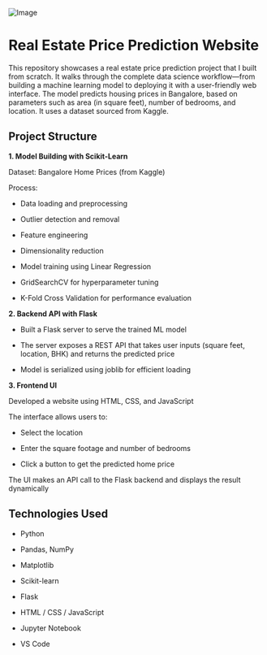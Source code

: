 ![Image](https://github.com/user-attachments/assets/3c0db88b-d974-474e-9c89-38fc151618d2)
# Real Estate Price Prediction Website

This repository showcases a real estate price prediction project that I built from scratch. It walks through the complete data science workflow—from building a machine learning model to deploying it with a user-friendly web interface.
The model predicts housing prices in Bangalore, based on parameters such as area (in square feet), number of bedrooms, and location. It uses a dataset sourced from Kaggle.

 ## Project Structure

**1. Model Building with Scikit-Learn**

Dataset: Bangalore Home Prices (from Kaggle)

Process:

- Data loading and preprocessing

- Outlier detection and removal

- Feature engineering

- Dimensionality reduction

- Model training using Linear Regression

- GridSearchCV for hyperparameter tuning

- K-Fold Cross Validation for performance evaluation

**2. Backend API with Flask**

- Built a Flask server to serve the trained ML model

- The server exposes a REST API that takes user inputs (square feet, location, BHK) and returns the predicted price

- Model is serialized using joblib for efficient loading

**3. Frontend UI**

Developed a website using HTML, CSS, and JavaScript

The interface allows users to:

- Select the location

- Enter the square footage and number of bedrooms

- Click a button to get the predicted home price

The UI makes an API call to the Flask backend and displays the result dynamically

## Technologies Used

- Python

- Pandas, NumPy

- Matplotlib

- Scikit-learn

- Flask

- HTML / CSS / JavaScript

- Jupyter Notebook

- VS Code 
